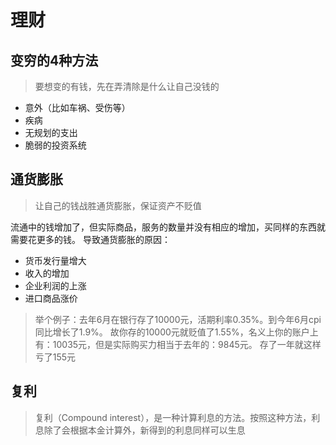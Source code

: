 # 理财

## 变穷的4种方法
> 要想变的有钱，先在弄清除是什么让自己没钱的
- 意外（比如车祸、受伤等）
- 疾病
- 无规划的支出
- 脆弱的投资系统
  
## 通货膨胀
> 让自己的钱战胜通货膨胀，保证资产不贬值

流通中的钱增加了，但实际商品，服务的数量并没有相应的增加，买同样的东西就需要花更多的钱。
导致通货膨胀的原因：
- 货币发行量增大
- 收入的增加
- 企业利润的上涨
- 进口商品涨价

> 举个例子：去年6月在银行存了10000元，活期利率0.35%。到今年6月cpi同比增长了1.9%。 故你存的10000元就贬值了1.55%，名义上你的账户上有：10035元，但是实际购买力相当于去年的：9845元。 存了一年就这样亏了155元

## 复利
> 复利（Compound interest），是一种计算利息的方法。按照这种方法，利息除了会根据本金计算外，新得到的利息同样可以生息


